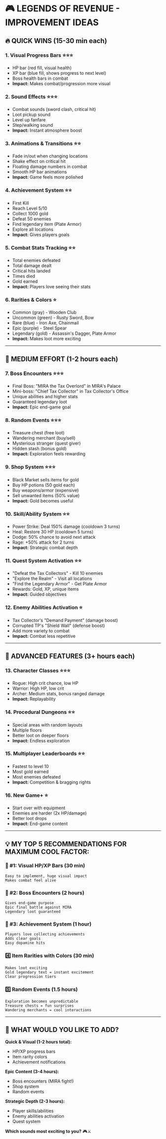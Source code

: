 # 🎮 LEGENDS OF REVENUE - IMPROVEMENT IDEAS

## 🔥 QUICK WINS (15-30 min each)

### 1. **Visual Progress Bars** ⭐⭐⭐
- HP bar (red fill, visual health)
- XP bar (blue fill, shows progress to next level)
- Boss health bars in combat
- **Impact:** Makes combat/progression more visual

### 2. **Sound Effects** ⭐⭐⭐
- Combat sounds (sword clash, critical hit)
- Loot pickup sound
- Level up fanfare
- Step/walking sound
- **Impact:** Instant atmosphere boost

### 3. **Animations & Transitions** ⭐⭐
- Fade in/out when changing locations
- Shake effect on critical hit
- Floating damage numbers in combat
- Smooth HP bar animations
- **Impact:** Game feels more polished

### 4. **Achievement System** ⭐⭐
- First Kill
- Reach Level 5/10
- Collect 1000 gold
- Defeat 50 enemies
- Find legendary item (Plate Armor)
- Explore all locations
- **Impact:** Gives players goals

### 5. **Combat Stats Tracking** ⭐⭐
- Total enemies defeated
- Total damage dealt
- Critical hits landed
- Times died
- Gold earned
- **Impact:** Players love seeing their stats

### 6. **Rarities & Colors** ⭐
- Common (gray) - Wooden Club
- Uncommon (green) - Rusty Sword, Bow
- Rare (blue) - Iron Axe, Chainmail
- Epic (purple) - Steel Spear
- Legendary (gold) - Assassin's Dagger, Plate Armor
- **Impact:** Makes loot more exciting

---

## 🎨 MEDIUM EFFORT (1-2 hours each)

### 7. **Boss Encounters** ⭐⭐⭐
- Final Boss: "MIRA the Tax Overlord" in MIRA's Palace
- Mini-boss: "Chief Tax Collector" in Tax Collector's Office
- Unique abilities and higher stats
- Guaranteed legendary loot
- **Impact:** Epic end-game goal

### 8. **Random Events** ⭐⭐⭐
- Treasure chest (free loot)
- Wandering merchant (buy/sell)
- Mysterious stranger (quest giver)
- Hidden stash (bonus gold)
- **Impact:** Exploration feels rewarding

### 9. **Shop System** ⭐⭐⭐
- Black Market sells items for gold
- Buy HP potions (50 gold each)
- Buy weapons/armor (expensive)
- Sell unwanted items (50% value)
- **Impact:** Gold becomes useful

### 10. **Skill/Ability System** ⭐⭐
- Power Strike: Deal 150% damage (cooldown 3 turns)
- Heal: Restore 30 HP (cooldown 5 turns)
- Dodge: 50% chance to avoid next attack
- Rage: +50% attack for 2 turns
- **Impact:** Strategic combat depth

### 11. **Quest System Activation** ⭐⭐
- "Defeat the Tax Collectors" - Kill 10 enemies
- "Explore the Realm" - Visit all locations
- "Find the Legendary Armor" - Get Plate Armor
- Rewards: Gold, XP, unique items
- **Impact:** Guided objectives

### 12. **Enemy Abilities Activation** ⭐
- Tax Collector's "Demand Payment" (damage boost)
- Corrupted TP's "Shield Wall" (defense boost)
- Add more variety to combat
- **Impact:** Combat less repetitive

---

## 🚀 ADVANCED FEATURES (3+ hours each)

### 13. **Character Classes** ⭐⭐⭐
- Rogue: High crit chance, low HP
- Warrior: High HP, low crit
- Archer: Medium stats, bonus ranged damage
- **Impact:** Replayability

### 14. **Procedural Dungeons** ⭐⭐
- Special areas with random layouts
- Multiple floors
- Better loot on deeper floors
- **Impact:** Endless exploration

### 15. **Multiplayer Leaderboards** ⭐⭐
- Fastest to level 10
- Most gold earned
- Most enemies defeated
- **Impact:** Competition & bragging rights

### 16. **New Game+** ⭐
- Start over with equipment
- Enemies are harder (2x HP/damage)
- Better loot drops
- **Impact:** End-game content

---

## 💡 MY TOP 5 RECOMMENDATIONS FOR MAXIMUM COOL FACTOR:

### 🥇 #1: **Visual HP/XP Bars** (30 min)
```
Easy to implement, huge visual impact
Makes combat feel alive
```

### 🥈 #2: **Boss Encounters** (2 hours)
```
Gives end-game purpose
Epic final battle against MIRA
Legendary loot guaranteed
```

### 🥉 #3: **Achievement System** (1 hour)
```
Players love collecting achievements
Adds clear goals
Easy dopamine hits
```

### 4️⃣ **Item Rarities with Colors** (30 min)
```
Makes loot exciting
Gold legendary text = instant excitement
Clear progression tiers
```

### 5️⃣ **Random Events** (1.5 hours)
```
Exploration becomes unpredictable
Treasure chests = fun surprises
Wandering merchants = cool interactions
```

---

## 🎯 WHAT WOULD YOU LIKE TO ADD?

**Quick & Visual (1-2 hours total):**
- HP/XP progress bars
- Item rarity colors
- Achievement notifications

**Epic Content (3-4 hours):**
- Boss encounters (MIRA fight!)
- Shop system
- Random events

**Strategic Depth (2-3 hours):**
- Player skills/abilities
- Enemy abilities activation
- Quest system

**Which sounds most exciting to you?** 🎮⚔️

